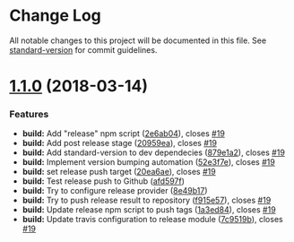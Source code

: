 # Change Log

All notable changes to this project will be documented in this file. See [standard-version](https://github.com/conventional-changelog/standard-version) for commit guidelines.

<a name="1.1.0"></a>
# [1.1.0](https://github.com/Norauto/log4js2-ajax-appender/compare/v1.0.1...v1.1.0) (2018-03-14)


### Features

* **build:** Add "release" npm script ([2e6ab04](https://github.com/Norauto/log4js2-ajax-appender/commit/2e6ab04)), closes [#19](https://github.com/Norauto/log4js2-ajax-appender/issues/19)
* **build:** Add post release stage ([20959ea](https://github.com/Norauto/log4js2-ajax-appender/commit/20959ea)), closes [#19](https://github.com/Norauto/log4js2-ajax-appender/issues/19)
* **build:** Add standard-version to dev dependecies ([879e1a2](https://github.com/Norauto/log4js2-ajax-appender/commit/879e1a2)), closes [#19](https://github.com/Norauto/log4js2-ajax-appender/issues/19)
* **build:** Implement version bumping automation ([52e3f7e](https://github.com/Norauto/log4js2-ajax-appender/commit/52e3f7e)), closes [#19](https://github.com/Norauto/log4js2-ajax-appender/issues/19)
* **build:** set release push target ([20ea6ae](https://github.com/Norauto/log4js2-ajax-appender/commit/20ea6ae)), closes [#19](https://github.com/Norauto/log4js2-ajax-appender/issues/19)
* **build:** Test release push to Github ([afd597f](https://github.com/Norauto/log4js2-ajax-appender/commit/afd597f))
* **build:** Try to configure release provider ([8e49b17](https://github.com/Norauto/log4js2-ajax-appender/commit/8e49b17))
* **build:** Try to push release result to repository ([f915e57](https://github.com/Norauto/log4js2-ajax-appender/commit/f915e57)), closes [#19](https://github.com/Norauto/log4js2-ajax-appender/issues/19)
* **build:** Update release npm script to push tags ([1a3ed84](https://github.com/Norauto/log4js2-ajax-appender/commit/1a3ed84)), closes [#19](https://github.com/Norauto/log4js2-ajax-appender/issues/19)
* **build:** Update travis configuration to release module ([7c9519b](https://github.com/Norauto/log4js2-ajax-appender/commit/7c9519b)), closes [#19](https://github.com/Norauto/log4js2-ajax-appender/issues/19)
